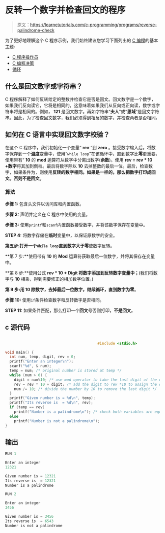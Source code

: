 # 反转一个数字并检查回文的程序

> 原文：<https://learnetutorials.com/c-programming/programs/reverse-palindrome-check>

为了更好地理解这个 C 程序示例，我们始终建议您学习下面列出的 [C 编程](../ "C programming")的基本主题:

*   [C 程序操作员](../../c-programming/operators "C program tokens")
*   [C 编程决策](../../c-programming/decision-making-statements "C programming decision making")
*   [循环](../../c-programming/loops "loops in C")

## 什么是回文数字或字符串？

C 程序解释了如何反转给定的整数并检查它是否是回文。回文数字是一个数字，如果我们反向读它，它将是相同的，这意味着如果我们从反向或正向读，数字或字符串将是相同的。例如， **121** 是回文数字。再如字符串“**夫人**”或“**思域**”是回文字符串。因此，为了检查回文数字，我们必须得到相反的数字，并检查两者是否相同。

## 如何在 C 语言中实现回文数字校验？

在这个 C 程序中，我们初始化一个变量“ **rev** ”到 **zero** 。接受数字输入后，将数字保存到一个**温度**变量中，使用“`while loop`”在该循环中，直到数字比**零**更重要，使用带有“ **10** 的 **mod** 运算符从数字中分离出数字(**余数**)。使用 **rev = rev * 10 +数字**将其加到倒档。最后将数字除以 **10** 去掉整数的最后一位。最后，检查数字，如果条件为，则使用**反转的数字相同。如果是一样的，那么把数字打印成回文。否则不是回文。**

### 算法

**步骤 1:** 包含头文件以访问库和内置函数。

**步骤 2:** 声明并定义在 C 程序中使用的变量。

**步骤 3:** 使用`printf`和`scanf`内置函数接受数字，并将该数字保存在变量中。

**STEP 4:** 将数字存储在**临时**变量中，以保证原数字的安全。

**第五步:**打开一个`While loop`直到数字大于**零**使数字反转。

**第 7 步:**使用带有 **10** 的 **Mod** 运算符获取最后一位数字，并将其保存在变量中。

**第 8 步:**使用公式 **rev * 10 + Digit 将数字添加到反转数字变量中；**(我们将数字与 **10** 相乘，得到需要修正的相加数字位置。)

**第 9 步:**用 **10** 除数字，去掉最后一位数字，继续循环，直到数字为**零**。

**步骤 10:** 使用`if`条件检查数字和反转数字是否相同。

**STEP 11:** 如果条件匹配，那么打印一个**回文**号否则打印，**不是回文**。

## c 源代码

```c

                                          #include <stdio.h>

void main() {
  int num, temp, digit, rev = 0;
  printf("Enter an integer\n");
  scanf("%d", & num);
  temp = num; /* original number is stored at temp */
  while (num > 0) {
    digit = num%10; /* use mod operator to take the last digit of the number */
    rev = rev * 10 + digit; /* add the digit to rev *10 to assign the digit to position */
    num /= 10; /* divide the number by 10 to remove the last digit */
  }
  printf("Given number is = %d\n", temp);
  printf("Its reverse is  = %d\n", rev);
  if (temp == rev)
    printf("Number is a palindrome\n"); /* check both variables are equal if so it is palindrome else not */
  else
    printf("Number is not a palindrome\n");
}

```

## 输出

```c
RUN 1

Enter an integer
12321

Given number is = 12321
Its reverse is  = 12321
Number is a palindrome

RUN 2

Enter an integer
3456

Given number is = 3456
Its reverse is  = 6543
Number is not a palindrome
```